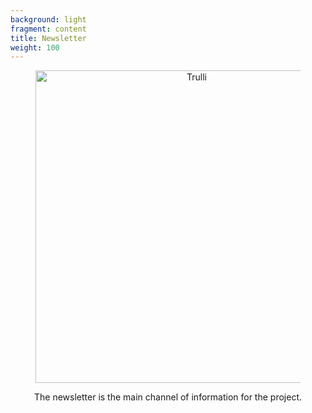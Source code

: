 ```yaml
---
background: light
fragment: content
title: Newsletter
weight: 100
---
```


<figure align="center">

<img src="/images/Baptiste_Chadeyron_DSC_6161Noctulecommune_small.jpg" alt="Trulli" style="width:500px">

</figure>

<div style="text-align: center">
The newsletter is the main channel of information for the project.
</div>

